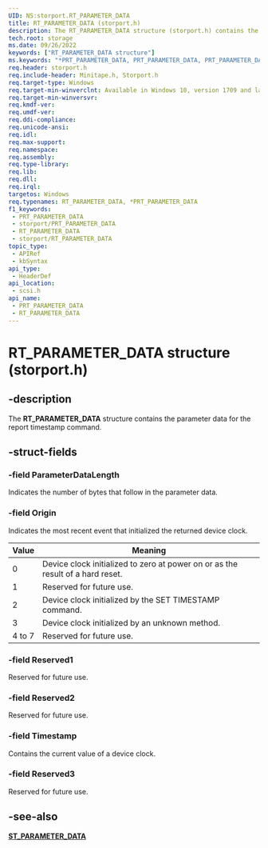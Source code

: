 ```yaml
---
UID: NS:storport.RT_PARAMETER_DATA
title: RT_PARAMETER_DATA (storport.h)
description: The RT_PARAMETER_DATA structure (storport.h) contains the parameter data for the report timestamp command.
tech.root: storage
ms.date: 09/26/2022
keywords: ["RT_PARAMETER_DATA structure"]
ms.keywords: "*PRT_PARAMETER_DATA, PRT_PARAMETER_DATA, PRT_PARAMETER_DATA structure pointer [Storage Devices], RT_PARAMETER_DATA, RT_PARAMETER_DATA structure [Storage Devices], scsi/PRT_PARAMETER_DATA, scsi/RT_PARAMETER_DATA, storage.rt_parameter_data"
req.header: storport.h
req.include-header: Minitape.h, Storport.h
req.target-type: Windows
req.target-min-winverclnt: Available in Windows 10, version 1709 and later versions of Windows.
req.target-min-winversvr: 
req.kmdf-ver: 
req.umdf-ver: 
req.ddi-compliance: 
req.unicode-ansi: 
req.idl: 
req.max-support: 
req.namespace: 
req.assembly: 
req.type-library: 
req.lib: 
req.dll: 
req.irql: 
targetos: Windows
req.typenames: RT_PARAMETER_DATA, *PRT_PARAMETER_DATA
f1_keywords:
 - PRT_PARAMETER_DATA
 - storport/PRT_PARAMETER_DATA
 - RT_PARAMETER_DATA
 - storport/RT_PARAMETER_DATA
topic_type:
 - APIRef
 - kbSyntax
api_type:
 - HeaderDef
api_location:
 - scsi.h
api_name:
 - PRT_PARAMETER_DATA
 - RT_PARAMETER_DATA
---
```


# RT_PARAMETER_DATA structure (storport.h)


## -description

The **RT_PARAMETER_DATA** structure contains the parameter data for the report timestamp command.

## -struct-fields

### -field ParameterDataLength

Indicates the number of bytes that follow in the parameter data.

### -field Origin

Indicates the most recent event that initialized the returned device clock.

| Value | Meaning |
|--|--|
| 0 | Device clock initialized to zero at power on or as the result of a hard reset. |
| 1 | Reserved for future use. |
| 2 | Device clock initialized by the SET TIMESTAMP command. |
| 3 | Device clock initialized by an unknown method. |
| 4 to 7 | Reserved for future use. |

### -field Reserved1

Reserved for future use.

### -field Reserved2

Reserved for future use.

### -field Timestamp

Contains the current value of a device clock.

### -field Reserved3

Reserved for future use.

## -see-also

[**ST_PARAMETER_DATA**](ns-storport-st_parameter_data.md)

